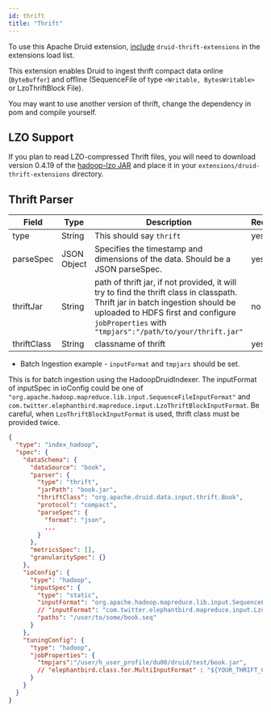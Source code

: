 ```yaml
---
id: thrift
title: "Thrift"
---
```


<!--
  ~ Licensed to the Apache Software Foundation (ASF) under one
  ~ or more contributor license agreements.  See the NOTICE file
  ~ distributed with this work for additional information
  ~ regarding copyright ownership.  The ASF licenses this file
  ~ to you under the Apache License, Version 2.0 (the
  ~ "License"); you may not use this file except in compliance
  ~ with the License.  You may obtain a copy of the License at
  ~
  ~   http://www.apache.org/licenses/LICENSE-2.0
  ~
  ~ Unless required by applicable law or agreed to in writing,
  ~ software distributed under the License is distributed on an
  ~ "AS IS" BASIS, WITHOUT WARRANTIES OR CONDITIONS OF ANY
  ~ KIND, either express or implied.  See the License for the
  ~ specific language governing permissions and limitations
  ~ under the License.
  -->


To use this Apache Druid extension, [include](../../configuration/extensions.md#loading-extensions) `druid-thrift-extensions` in the extensions load list.

This extension enables Druid to ingest thrift compact data online (`ByteBuffer`) and offline (SequenceFile of type `<Writable, BytesWritable>` or LzoThriftBlock File).

You may want to use another version of thrift, change the dependency in pom and compile yourself.

## LZO Support

If you plan to read LZO-compressed Thrift files, you will need to download version 0.4.19 of the [hadoop-lzo JAR](https://mvnrepository.com/artifact/com.hadoop.gplcompression/hadoop-lzo/0.4.19) and place it in your `extensions/druid-thrift-extensions` directory.

## Thrift Parser


| Field       | Type        | Description                              | Required |
| ----------- | ----------- | ---------------------------------------- | -------- |
| type        | String      | This should say `thrift`                 | yes      |
| parseSpec   | JSON Object | Specifies the timestamp and dimensions of the data. Should be a JSON parseSpec. | yes      |
| thriftJar   | String      | path of thrift jar, if not provided, it will try to find the thrift class in classpath. Thrift jar in batch ingestion should be uploaded to HDFS first and configure `jobProperties` with `"tmpjars":"/path/to/your/thrift.jar"` | no       |
| thriftClass | String      | classname of thrift                      | yes      |

- Batch Ingestion example - `inputFormat` and `tmpjars` should be set.

This is for batch ingestion using the HadoopDruidIndexer. The inputFormat of inputSpec in ioConfig could be one of `"org.apache.hadoop.mapreduce.lib.input.SequenceFileInputFormat"` and `com.twitter.elephantbird.mapreduce.input.LzoThriftBlockInputFormat`. Be careful, when `LzoThriftBlockInputFormat` is used, thrift class must be provided twice.

```json
{
  "type": "index_hadoop",
  "spec": {
    "dataSchema": {
      "dataSource": "book",
      "parser": {
        "type": "thrift",
        "jarPath": "book.jar",
        "thriftClass": "org.apache.druid.data.input.thrift.Book",
        "protocol": "compact",
        "parseSpec": {
          "format": "json",
          ...
        }
      },
      "metricsSpec": [],
      "granularitySpec": {}
    },
    "ioConfig": {
      "type": "hadoop",
      "inputSpec": {
        "type": "static",
        "inputFormat": "org.apache.hadoop.mapreduce.lib.input.SequenceFileInputFormat",
        // "inputFormat": "com.twitter.elephantbird.mapreduce.input.LzoThriftBlockInputFormat",
        "paths": "/user/to/some/book.seq"
      }
    },
    "tuningConfig": {
      "type": "hadoop",
      "jobProperties": {
        "tmpjars":"/user/h_user_profile/du00/druid/test/book.jar",
        // "elephantbird.class.for.MultiInputFormat" : "${YOUR_THRIFT_CLASS_NAME}"
      }
    }
  }
}
```

